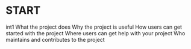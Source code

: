 # START
int1
What the project does
Why the project is useful
How users can get started with the project
Where users can get help with your project
Who maintains and contributes to the project
